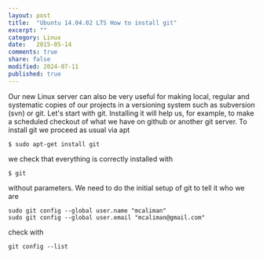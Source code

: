 ```yaml
---
layout: post
title:  "Ubuntu 14.04.02 LTS How to install git"
excerpt: ""
category: Linux
date:   2015-05-14
comments: true
share: false
modified: 2024-07-11
published: true
---
```


Our new Linux server can also be very useful for making local, regular and systematic copies of our projects in a versioning system such as subversion (svn) or git. 
Let's start with git. Installing it will help us, for example, to make a scheduled checkout of what we have on github or another git server.
To install git we proceed as usual via apt

```
$ sudo apt-get install git
```

we check that everything is correctly installed with

```
$ git
```

without parameters. We need to do the initial setup of git to tell it who we are

```
sudo git config --global user.name "mcaliman"
sudo git config --global user.email "mcaliman@gmail.com"
```

check with

```
git config --list
```
